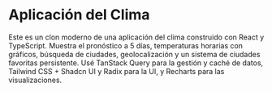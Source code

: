 # Aplicación del Clima 

Este es un clon moderno de una aplicación del clima construido con React y TypeScript. Muestra el pronóstico a 5 días, temperaturas horarias con gráficos, búsqueda de ciudades, geolocalización y un sistema de ciudades favoritas persistente. Usé TanStack Query para la gestión y caché de datos, Tailwind CSS + Shadcn UI y Radix para la UI, y Recharts para las visualizaciones.
